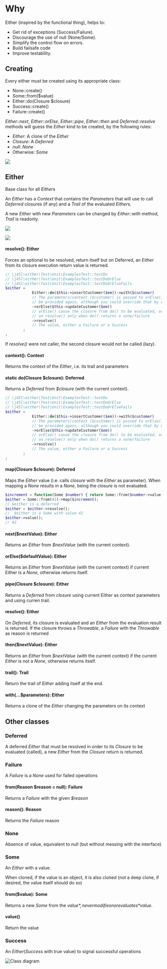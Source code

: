 # Why

Either (inspired by the functional thing), helps to:
* Get rid of exceptions (Success/Failure).
* Discourage the use of null (None/Some).
* Simplify the control flow on errors.
* Build failsafe code
* Improve testability.

## Creating

Every either must be created using its appropriate class:

* None::create()
* Some::from($value)
* Either::do(Closure $closure)
* Success::create()
* Failure::create()

*Either::next*, *Either::orElse*, *Either::pipe*, *Either::then* and *Deferred::resolve* methods will guess the *Either* kind to be created, by the following rules:

* *Either*: A clone of the *Either*
* *Closure*: A *Deferred*
* *null*: *None*
* Otherwise: *Some*

![](resources/documentation/EitherClassDiagram.png)

## Either

Base class for all *Either*s

An *Either* has a *Context* that contains the *Parameters* that will use to call *Deferred* closures (if any) and a *Trail* of the evaluated *Either*s.

A new *Either* with new *Parameters* can be changed by *Either::with* method, *Trail* is readonly.

![](resources/documentation/ContextClassDiagram.png)

![](resources/documentation/TagReasonClassDiagram.png)

#### resolve(): Either

Forces an optional to be resolved, return itself but on Deferred, an *Either* from its closure execution return value is returned.

```php
// \j45l\either\Test\Unit\ExamplesTest::testDo
// \j45l\either\Test\Unit\ExamplesTest::testDoOrElse
// \j45l\either\Test\Unit\ExamplesTest::testDoOrElseFails
$either =
            Either::do($this->insertCustomer($em))->with($customer)
            // The parameters/context ($customer) is passed to orElse(), so does not need to
            // be provided again, although you could override that by using a second with().
            ->orElse($this->updateCustomer($em))
            // orElse() cause the closure from do() to be evaluated, orElse()'s closure is evaluated
            // on resolve() only when do() returns a none/failure
            ->resolve()
            // The value, either a Failure or a Success
        ;
;
```
If *resolve()* were not caller, the second closure would not be called (lazy).

#### context(): Context

Returns the context of the *Either*, i.e. its trail and parameters

#### static do(Closure $closure): Deferred

Returns a *Deferred* from *$closure* (with the current context).

```php
// \j45l\either\Test\Unit\ExamplesTest::testDo
// \j45l\either\Test\Unit\ExamplesTest::testDoOrElse
// \j45l\either\Test\Unit\ExamplesTest::testDoOrElseFails
$either =
            Either::do($this->insertCustomer($em))->with($customer)
            // The parameters/context ($customer) is passed to orElse(), so does not need to
            // be provided again, although you could override that by using a second with().
            ->orElse($this->updateCustomer($em))
            // orElse() cause the closure from do() to be evaluated, orElse()'s closure is evaluated
            // on resolve() only when do() returns a none/failure
            ->resolve()
            // The value, either a Failure or a Success
        ;
;
```

#### map(Closure $closure): Deferred

Maps the *Either* value (i.e. calls *closure* with the *Either* as parameter).
When mapping a *None* results in a *None*, being the *closure* is not evaluated.

```php
$increment = function(Some $number) { return Some::from($number->value + 1); }; 
$either = Some::from(41)->map($increment);
// $either is a deferred
$either = $either->resolve();
//  $either is a Some with value 42
$either->value();
// 42
```

#### next($nextValue): Either

Returns an *Either* from *$nextValue* (with the current context).

#### orElse($defaultValue): Either

Returns an *Either* from *$nextValue* (with the current context) if current Either is a *None*,
 otherwise returns itself.

#### pipe(Closure $closure): Either

Returns a *Deferred* from *closure* using current Either as context parameters and using curren trail.

#### resolve(): Either

On *Deferred*, its closure is evaluated and an *Either* from the evaluation result is returned. If the closure throws a *Throwable*, a *Failure* with the *Throwable* as reason is returned

#### then($nextValue): Either

Returns an *Either* from *$nextValue* (with the current context) if the current *Either* is not a *None*, otherwise returns itself.

#### trail(): Trail

Return the trail of *Either* adding itself at the end.

#### with(...$parameters): Either

Returns a clone of the *Either* changing the parameters on its context

## Other classes

### Deferred

A deferred *Either* that must be resolved in order to its *Closure* to be evaluated (called), 
a new *Either* from the *Closure* return is returned.

### Failure

A *Failure* is a *None* used for failed operations

#### from(Reason $reason = null): Failure

Returns a *Failure* with the given *$reason*

#### reason(): Reason

Returns the *Failure* reason

### None

Absence of value, equivalent to null (but without messing with the interface)

### Some

An *Either* with a value.

When cloned, if the value is an object, it is also cloned (not a deep clone, if desired, the value itself should do so)

#### from($value): Some

Returns a new *Some* from the *$value*, never modifies nor evaluates *$value*.

#### value()

Return the value

### Success

An *Either*(*Success* with true value) to signal successful operations 

 ![Class diagram](classDiagram.png)